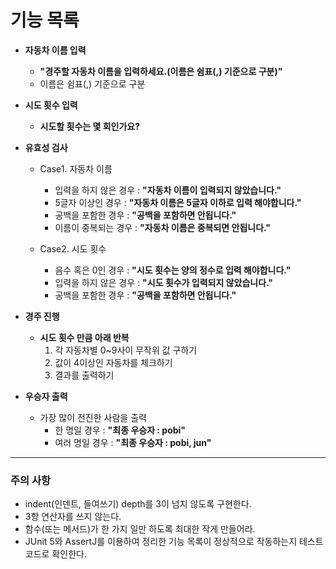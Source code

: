 # 기능 목록
- **자동차 이름 입력**
    - **"경주할 자동차 이름을 입력하세요.(이름은 쉼표(,) 기준으로 구분)"** 
    - 이름은 쉼표(,) 기준으로 구분

- **시도 횟수 입력**
  - **시도할 횟수는 몇 회인가요?**

- **유효성 검사**
  - Case1. 자동차 이름
    - 입력을 하지 않은 경우 : **"자동차 이름이 입력되지 않았습니다."**
    - 5글자 이상인 경우 : **"자동차 이름은 5글자 이하로 입력 해야합니다."**
    - 공백을 포함한 경우 : **"공백을 포함하면 안됩니다."**
    - 이름이 중복되는 경우 : **"자동차 이름은 중복되면 안됩니다."**

  - Case2. 시도 횟수
    - 음수 혹은 0인 경우 : **"시도 횟수는 양의 정수로 입력 해야합니다."**
    - 입력을 하지 않은 경우 : **"시도 횟수가 입력되지 않았습니다."**
    - 공백을 포함한 경우 : **"공백을 포함하면 안됩니다."**

- **경주 진행**
  - **시도 횟수 만큼 아래 반복**
    1. 각 자동차별 0~9사이 무작위 값 구하기
    2. 값이 4이상인 자동차를 체크하기
    3. 결과를 출력하기

- **우승자 출력**
  - 가장 많이 전진한 사람을 출력
    - 한 명일 경우 : **"최종 우승자 : pobi"**
    - 여러 명일 경우 : **"최종 우승자 : pobi, jun"**
---
### 주의 사항
- indent(인덴트, 들여쓰기) depth를 3이 넘지 않도록 구현한다.
- 3항 연산자를 쓰지 않는다.
- 함수(또는 메서드)가 한 가지 일만 하도록 최대한 작게 만들어라.
- JUnit 5와 AssertJ를 이용하여 정리한 기능 목록이 정상적으로 작동하는지 테스트 코드로 확인한다.
